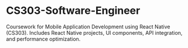 # CS303-Software-Engineer
Coursework for Mobile Application Development using React Native (CS303). Includes React Native projects, UI components, API integration, and performance optimization.
